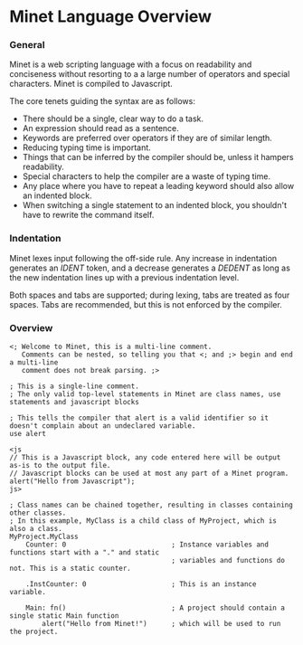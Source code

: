 ﻿# Minet Language Overview
### General
Minet is a web scripting language with a focus on readability and conciseness without resorting to a a large number of operators and special characters. Minet is compiled to Javascript.

The core tenets guiding the syntax are as follows:
* There should be a single, clear way to do a task.
* An expression should read as a sentence.
* Keywords are preferred over operators if they are of similar length.
* Reducing typing time is important.
* Things that can be inferred by the compiler should be, unless it hampers readability.
* Special characters to help the compiler are a waste of typing time.
* Any place where you have to repeat a leading keyword should also allow an indented block.
* When switching a single statement to an indented block, you shouldn't have to rewrite the command itself.

### Indentation
Minet lexes input following the off-side rule. Any increase in indentation generates an *IDENT* token, and a decrease generates a *DEDENT* as long as the new indentation lines up with a previous indentation level.

Both spaces and tabs are supported; during lexing, tabs are treated as four spaces. Tabs are recommended, but this is not enforced by the compiler.

### Overview
```
<; Welcome to Minet, this is a multi-line comment.
   Comments can be nested, so telling you that <; and ;> begin and end a multi-line
   comment does not break parsing. ;>

; This is a single-line comment.
; The only valid top-level statements in Minet are class names, use statements and javascript blocks

; This tells the compiler that alert is a valid identifier so it doesn't complain about an undeclared variable.
use alert

<js
// This is a Javascript block, any code entered here will be output as-is to the output file.
// Javascript blocks can be used at most any part of a Minet program.
alert("Hello from Javascript");
js>

; Class names can be chained together, resulting in classes containing other classes.
; In this example, MyClass is a child class of MyProject, which is also a class.
MyProject.MyClass
    Counter: 0                          ; Instance variables and functions start with a "." and static
                                        ; variables and functions do not. This is a static counter.

    .InstCounter: 0                     ; This is an instance variable.

    Main: fn()                          ; A project should contain a single static Main function
        alert("Hello from Minet!")      ; which will be used to run the project.
```

